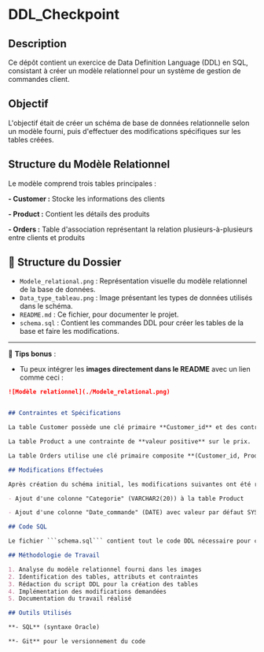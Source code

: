 # DDL_Checkpoint

## Description

Ce dépôt contient un exercice de Data Definition Language (DDL) en SQL, consistant à créer un modèle relationnel pour un système de gestion de commandes client.

## Objectif

L'objectif était de créer un schéma de base de données relationnelle selon un modèle fourni, puis d'effectuer des modifications spécifiques sur les tables créées.

## Structure du Modèle Relationnel

Le modèle comprend trois tables principales :

**- Customer :** Stocke les informations des clients

**- Product :** Contient les détails des produits

**- Orders :** Table d'association représentant la relation plusieurs-à-plusieurs entre clients et produits

## 📁 Structure du Dossier

- `Modele_relational.png` : Représentation visuelle du modèle relationnel de la base de données.
- `Data_type_tableau.png` : Image présentant les types de données utilisés dans le schéma.
- `README.md` : Ce fichier, pour documenter le projet.
- `schema.sql` : Contient les commandes DDL pour créer les tables de la base et faire les modifications.

---

🔄 **Tips bonus** :
- Tu peux intégrer les **images directement dans le README** avec un lien comme ceci :

```md
![Modèle relationnel](./Modele_relational.png)


## Contraintes et Spécifications

La table Customer possède une clé primaire **Customer_id** et des contraintes **NOT NULL** sur certains champs.

La table Product a une contrainte de **valeur positive** sur le prix.

La table Orders utilise une clé primaire composite **(Customer_id, Product_id)** et contient des données sur les quantités et montants.

## Modifications Effectuées

Après création du schéma initial, les modifications suivantes ont été réalisées :

- Ajout d'une colonne "Categorie" (VARCHAR2(20)) à la table Product

- Ajout d'une colonne "Date_commande" (DATE) avec valeur par défaut SYSDATE à la table Orders

## Code SQL

Le fichier ```schema.sql``` contient tout le code DDL nécessaire pour créer et modifier les tables selon les spécifications demandées.

## Méthodologie de Travail

1. Analyse du modèle relationnel fourni dans les images
2. Identification des tables, attributs et contraintes
3. Rédaction du script DDL pour la création des tables
4. Implémentation des modifications demandées
5. Documentation du travail réalisé

## Outils Utilisés

**- SQL** (syntaxe Oracle)

**- Git** pour le versionnement du code
